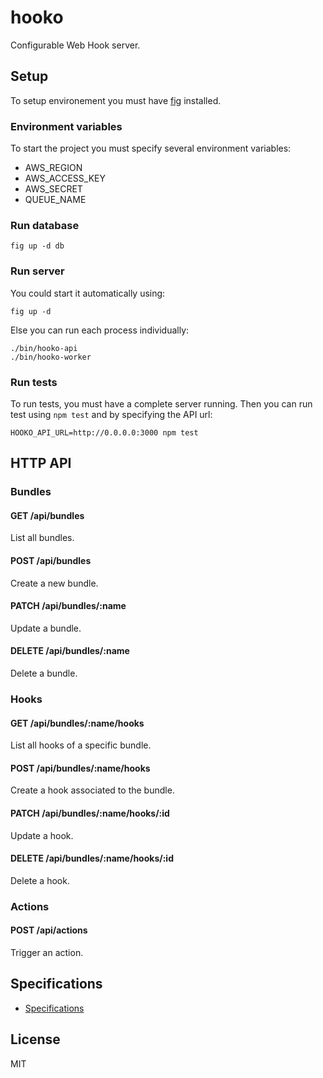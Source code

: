 # hooko

Configurable Web Hook server.

## Setup

To setup environement you must have [fig](http://www.fig.sh/) installed.

### Environment variables

To start the project you must specify several environment variables:

- AWS_REGION
- AWS_ACCESS_KEY
- AWS_SECRET
- QUEUE_NAME

### Run database

```
fig up -d db
```

### Run server

You could start it automatically using:

```
fig up -d
```

Else you can run each process individually:

```
./bin/hooko-api
./bin/hooko-worker
```

### Run tests

To run tests, you must have a complete server running. Then you can run test using `npm test` and by specifying the API url:

```
HOOKO_API_URL=http://0.0.0.0:3000 npm test
```

## HTTP API

### Bundles

#### GET /api/bundles

List all bundles.

#### POST /api/bundles

Create a new bundle.

#### PATCH /api/bundles/:name

Update a bundle.

#### DELETE /api/bundles/:name

Delete a bundle.

### Hooks

#### GET /api/bundles/:name/hooks

List all hooks of a specific bundle.

#### POST /api/bundles/:name/hooks

Create a hook associated to the bundle.

#### PATCH /api/bundles/:name/hooks/:id

Update a hook.

#### DELETE /api/bundles/:name/hooks/:id

Delete a hook.

### Actions

#### POST /api/actions

Trigger an action.

## Specifications

- [Specifications](https://docs.google.com/document/d/1gWVtMaKpx0KGD6qQz9thlCWgTTffryhS4xJAEbo4Keg/edit?usp=sharing)

## License

MIT
